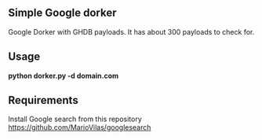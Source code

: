 ## Simple Google dorker
Google Dorker with GHDB payloads. It has about 300 payloads to check for.

## Usage
**python dorker.py -d domain.com**

## Requirements
Install Google search from this repository
https://github.com/MarioVilas/googlesearch
